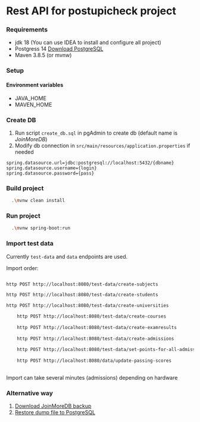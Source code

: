 Rest API for postupicheck project
==================================

### Requirements

- jdk 18 (You can use IDEA to install and configure all project)
- Postgress 14 [Download PostgreSQL](https://www.enterprisedb.com/downloads/postgres-postgresql-downloads)
- Maven 3.8.5 (or mvnw)

### Setup

#### Environment variables

- JAVA_HOME
- MAVEN_HOME

### Create DB 

1. Run script `create_db.sql` in pgAdmin to create db (default name is _JoinMoreDB_)
2. Modify db connection in `src/main/resources/application.properties` if needed

```properties
spring.datasource.url=jdbc:postgresql://localhost:5432/{dbname}
spring.datasource.username={login}
spring.datasource.password={pass}
```
### Build project

```bash
  .\mvnw clean install
```

### Run project

```bash
  .\mvnw spring-boot:run
```

### Import test data

Currently `test-data` and `data` endpoints are used.

Import order:

```bash

http POST http://localhost:8080/test-data/create-subjects

http POST http://localhost:8080/test-data/create-students

http POST http://localhost:8080/test-data/create-universities

	http POST http://localhost:8080/test-data/create-courses
	
	http POST http://localhost:8080/test-data/create-examresults
	
	http POST http://localhost:8080/test-data/create-admissions
	
	http POST http://localhost:8080/test-data/set-points-for-all-admissions
	
	http POST http://localhost:8080/data/update-passing-scores
	
```

Import can take several minutes (admissions) depending on hardware
### Alternative way

1. [Download JoinMoreDB backup](https://disk.yandex.ru/d/B7AvTu3iT1xIKA)
2. [Restore dump file to PostgreSQL](https://www.postgresql.org/docs/current/app-pgrestore.html)

